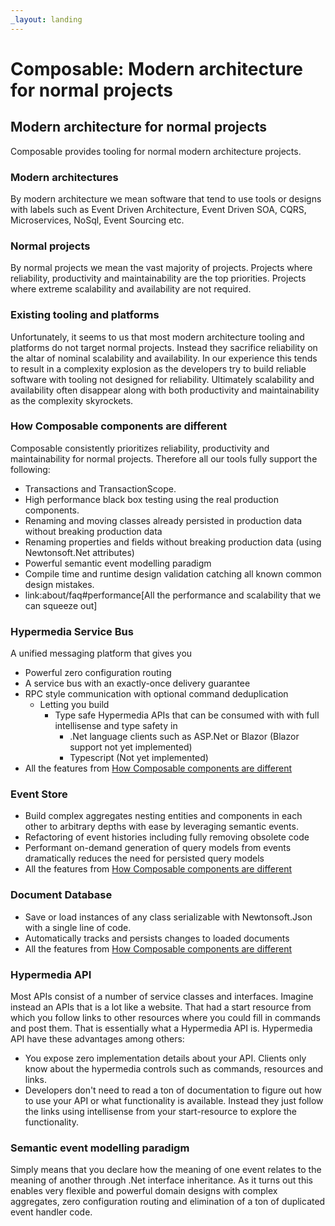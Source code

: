 ```yaml
---
_layout: landing
---
```

# Composable: Modern architecture for normal projects

## Modern architecture for normal projects
Composable provides tooling for normal modern architecture projects.

### Modern architectures
By modern architecture we mean software that tend to use tools or designs with labels such as Event Driven Architecture, Event Driven SOA, CQRS, Microservices, NoSql, Event Sourcing etc.

### Normal projects
By normal projects we mean the vast majority of projects. Projects where reliability, productivity and maintainability are the top priorities. Projects where extreme scalability and availability are not required.

### Existing tooling and platforms
Unfortunately, it seems to us that most modern architecture tooling and platforms do not target normal projects. Instead they sacrifice reliability on the altar of nominal scalability and availability. In our experience this tends to result in a complexity explosion as the developers try to build reliable software with tooling not designed for reliability. Ultimately scalability and availability often disappear along with both productivity and maintainability as the complexity skyrockets.

### How Composable components are different
Composable consistently prioritizes reliability, productivity and maintainability for normal projects. Therefore all our tools fully support the following:

* Transactions and TransactionScope.
* High performance black box testing using the real production components.
* Renaming and moving classes already persisted in production data without breaking production data
* Renaming properties and fields without breaking production data (using Newtonsoft.Net attributes)
* Powerful semantic event modelling paradigm
* Compile time and runtime design validation catching all known common design mistakes.
* link:about/faq#performance[All the performance and scalability that we can squeeze out]

### Hypermedia Service Bus
A unified messaging platform that gives you

 * Powerful zero configuration routing
 * A service bus with an exactly-once delivery guarantee
 * RPC style communication with optional command deduplication
   * Letting you build
     * Type safe Hypermedia APIs that can be consumed with with full intellisense and type safety in
       * .Net language clients such as ASP.Net or Blazor (Blazor support not yet implemented)
       * Typescript (Not yet implemented)
 * All the features from [How Composable components are different](#how-composable-components-are-different)

### Event Store
* Build complex aggregates nesting entities and components in each other to arbitrary depths with ease by leveraging semantic events.
* Refactoring of event histories including fully removing obsolete code
* Performant on-demand generation of query models from events dramatically reduces the need for persisted query models
* All the features from [How Composable components are different](#how-composable-components-are-different)

### Document Database
* Save or load instances of any class serializable with Newtonsoft.Json with a single line of code.
* Automatically tracks and persists changes to loaded documents
* All the features from [How Composable components are different](#how-composable-components-are-different)

### Hypermedia API
Most APIs consist of a number of service classes and interfaces. Imagine instead an APIs that is a lot like a website. That had a start resource from which you follow links to other resources where you could fill in commands and post them. That is essentially what a Hypermedia API is. Hypermedia API have these advantages among others:

* You expose zero implementation details about your API. Clients only know about the hypermedia controls such as commands, resources and links.
* Developers don't need to read a ton of documentation to figure out how to use your API or what functionality is available. Instead they just follow the links using intellisense from your start-resource to explore the functionality.

### Semantic event modelling paradigm
Simply means that you declare how the meaning of one event relates to the meaning of another through .Net interface inheritance. As it turns out this enables very flexible and powerful domain designs with complex aggregates, zero configuration routing and elimination of a ton of duplicated event handler code.



